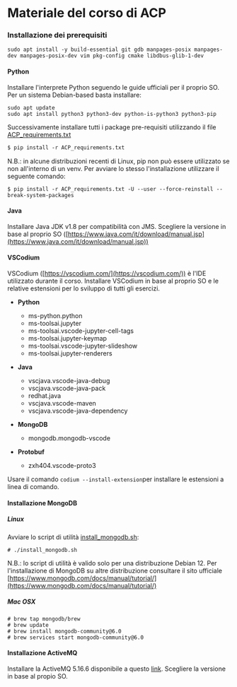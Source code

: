 # Materiale del corso di ACP

### Installazione dei prerequisiti

```
sudo apt install -y build-essential git gdb manpages-posix manpages-dev manpages-posix-dev vim pkg-config cmake libdbus-glib-1-dev
```

#### Python

Installare l'interprete Python seguendo le guide ufficiali per il proprio SO. Per un sistema Debian-based basta installare:
```
sudo apt update
sudo apt install python3 python3-dev python-is-python3 python3-pip
```

Successivamente installare tutti i package pre-requisiti utilizzando il file [ACP_requirements.txt](ACP_requirements.txt)

```ACP_requirements.txt
$ pip install -r ACP_requirements.txt
```

N.B.: in alcune distribuzioni recenti di Linux, pip non può essere utilizzato se non all'interno di un venv. Per avviare lo stesso l'installazione utilizzare il seguente comando:

```
$ pip install -r ACP_requirements.txt -U --user --force-reinstall --break-system-packages
```

#### Java

Installare Java JDK v1.8 per compatibilità con JMS.
Scegliere la versione in base al proprio SO ([https://www.java.com/it/download/manual.jsp](https://www.java.com/it/download/manual.jsp))

#### VSCodium 

VSCodium ([https://vscodium.com/](https://vscodium.com/)) è l'IDE utilizzato durante il corso. Installare VSCodium in base al proprio SO e le relative estensioni per lo sviluppo di tutti gli esercizi.

- **Python**
  -   ms-python.python
  -   ms-toolsai.jupyter
  -   ms-toolsai.vscode-jupyter-cell-tags
  -   ms-toolsai.jupyter-keymap
  -   ms-toolsai.vscode-jupyter-slideshow
  -   ms-toolsai.jupyter-renderers

- **Java**
  -   vscjava.vscode-java-debug
  -   vscjava.vscode-java-pack
  -   redhat.java
  -   vscjava.vscode-maven
  -   vscjava.vscode-java-dependency

- **MongoDB**
  -   mongodb.mongodb-vscode

- **Protobuf**
  -   zxh404.vscode-proto3  

Usare il comando ``codium --install-extension``per installare le estensioni a linea di comando.
  
#### Installazione MongoDB

##### Linux

Avviare lo script di utilità [install_mongodb.sh](install_mongodb.sh):

```
# ./install_mongodb.sh
```

N.B.: lo script di utilità è valido solo per una distribuzione Debian 12. Per l'installazione di MongoDB su altre distribuzione consultare il sito ufficiale [https://www.mongodb.com/docs/manual/tutorial/](https://www.mongodb.com/docs/manual/tutorial/)

##### Mac OSX

```
# brew tap mongodb/brew
# brew update
# brew install mongodb-community@6.0
# brew services start mongodb-community@6.0
```


#### Installazione ActiveMQ 

Installare la ActiveMQ 5.16.6 disponibile a questo [link](https://activemq.apache.org/components/classic/download/classic-05-16-06). 
Scegliere la versione in base al propio SO.